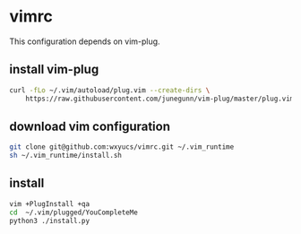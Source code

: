# vimrc

This configuration depends on vim-plug.

## install vim-plug
```bash
curl -fLo ~/.vim/autoload/plug.vim --create-dirs \
    https://raw.githubusercontent.com/junegunn/vim-plug/master/plug.vim
```

## download vim configuration
```bash
git clone git@github.com:wxyucs/vimrc.git ~/.vim_runtime
sh ~/.vim_runtime/install.sh
```

## install
```bash
vim +PlugInstall +qa
cd  ~/.vim/plugged/YouCompleteMe
python3 ./install.py
```
